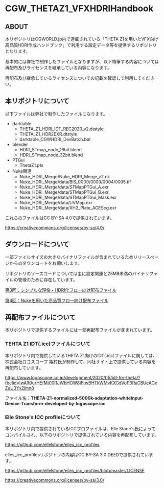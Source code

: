 # CGW_THETAZ1_VFXHDRIHandbook

## ABOUT

本リポジトリはCGWORLD.jp内で連載されている「THETA Z1を用いたVFX向け高品質HDRI作成ハンドブック」で利用する設定データ等を提供するリポジトリとなります。

基本的には弊社で制作したファイルとなりますが、以下特筆する内容については再配布及びライセンスを継承している内容になります。

再配布及び継承しているライセンスについての記載を確認して利用してください。

## 本リポジトリについて

以下ファイルは弊社で制作したファイルになります。

- darktable
  - THETA_Z1_HDRI_IDT_REC2020_v2.dtstyle
  - THETA_Z1_HDR2EXR.dtstyle
  - darktable_CGWHDRI_DevBatch.bat
- blender
  - HDRI_STmap_node_16bit.blend
  - HDRI_STmap_node_32bit.blend
- PTGui
  - ThetaZ1.pts
- Nuke関連
  - Nuke_HDRI_Merge/Nuke_HDRI_Merge_v2.nk
  - Nuke_HDRI_Merge/data/BIS_0000/0003/0004/0005.tif
  - Nuke_HDRI_Merge/data/STMapPTGui_A.exr
  - Nuke_HDRI_Merge/data/STMapPTGui_B.exr
  - Nuke_HDRI_Merge/data/STMapPTGui_Mask.exr
  - Nuke_HDRI_Merge/data/UVMap.exr
  - Nuke_HDRI_Merge/data/XH2_Plate_ACEScg.exr

これらのファイルはCC BY-SA 4.0で提供されています。

https://creativecommons.org/licenses/by-sa/4.0/

## ダウンロードについて

一部ファイルサイズの大きなバイナリファイルが含まれているためリリースページからのダウンロードをお願いします。

リポジトリのソースコードについては主に設定関連と25MB未満のバイナリファイルの管理のために存在しています。

[第3回：シンプルな現像・HDRI化フロー向け配布ファイル](https://github.com/cgslab/CGW_TEHTAZ1_VFXHDRIHandbook/releases/tag/CGW_HDRI_vol3)

[第4回：Nukeを用いた高品質フロー向け配布ファイル](https://github.com/cgslab/CGW_TEHTAZ1_VFXHDRIHandbook/releases/tag/CGW_HDRI_vol4)

## 再配布ファイルについて

本リポジトリで提供するファイルには一部再配布ファイルが含まれています。

### TEHTA Z1 IDT(.icc)ファイルについて

本リポジトリ内で提供しているTHETA Z1向けのIDT(.icc)ファイルに関しては、株式会社ロゴスコープ 亀村氏が制作して、同社サイト上で提供している内容を再配布しています。

https://www.logoscope.co.jp/development/2020/05/idt-for-theta/?fbclid=IwAR0urHEfMt00RJWbHOW8iFtwBHTkWMvKXGdVoP3RaCBUcAGxZuU3Yx2jmn8

ファイル名：**THETA-Z1-normalized-5000k-adaptation-whiteInput-Device-Transform-developed-by-logoscope.icc**

### Elle Stone's ICC profileについて

本リポジトリ内で提供されているICCプロファイルは、Elle Stone's氏によってコンパイルされ、以下のリポジトリで提供されている内容を再配布しています。

https://github.com/ellelstone/elles_icc_profiles

elles_icc_profilesリポジトリの内容はCC BY-SA 3.0 DEEDで提供されています。

https://github.com/ellelstone/elles_icc_profiles/blob/master/LICENSE

https://creativecommons.org/licenses/by-sa/3.0/
